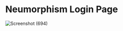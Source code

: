 # Neumorphism Login Page
![Screenshot (694)](https://user-images.githubusercontent.com/78704604/218317419-ab45450c-f4fb-4478-aade-59a81044ffca.png)
